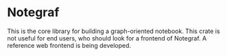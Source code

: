 # Notegraf
This is the core library for building a graph-oriented notebook.
This crate is not useful for end users, who should look for a frontend of Notegraf.
A reference web frontend is being developed.
